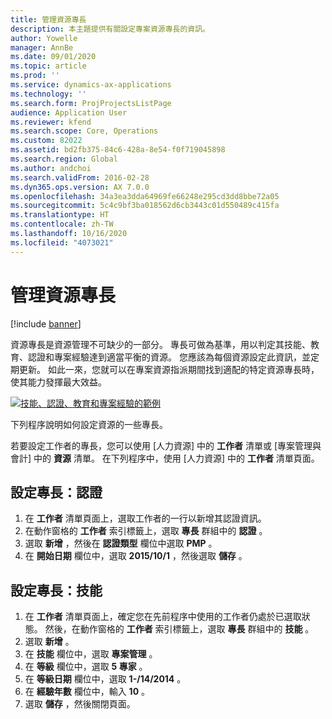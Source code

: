 ```yaml
---
title: 管理資源專長
description: 本主題提供有關設定專案資源專長的資訊。
author: Yowelle
manager: AnnBe
ms.date: 09/01/2020
ms.topic: article
ms.prod: ''
ms.service: dynamics-ax-applications
ms.technology: ''
ms.search.form: ProjProjectsListPage
audience: Application User
ms.reviewer: kfend
ms.search.scope: Core, Operations
ms.custom: 82022
ms.assetid: bd2fb375-84c6-428a-8e54-f0f719045898
ms.search.region: Global
ms.author: andchoi
ms.search.validFrom: 2016-02-28
ms.dyn365.ops.version: AX 7.0.0
ms.openlocfilehash: 34a3ea3dda64969fe66248e295cd3dd8bbe72a05
ms.sourcegitcommit: 5c4c9bf3ba018562d6cb3443c01d550489c415fa
ms.translationtype: HT
ms.contentlocale: zh-TW
ms.lasthandoff: 10/16/2020
ms.locfileid: "4073021"
---
```

# <a name="manage-resource-competencies"></a>管理資源專長

[!include [banner](../includes/banner.md)]

資源專長是資源管理不可缺少的一部分。 專長可做為基準，用以判定其技能、教育、認證和專案經驗達到適當平衡的資源。 您應該為每個資源設定此資訊，並定期更新。 如此一來，您就可以在專案資源指派期間找到適配的特定資源專長時，使其能力發揮最大效益。

[![技能、認證、教育和專案經驗的範例](./media/projectresourcing06-1024x383.jpg)](./media/projectresourcing06.jpg)

下列程序說明如何設定資源的一些專長。

若要設定工作者的專長，您可以使用 [人力資源] 中的 **工作者** 清單或 [專案管理與會計] 中的 **資源** 清單。 在下列程序中，使用 [人力資源] 中的 **工作者** 清單頁面。

## <a name="set-up-competencies-certificates"></a>設定專長：認證

1. 在 **工作者** 清單頁面上，選取工作者的一行以新增其認證資訊。
2. 在動作窗格的 **工作者** 索引標籤上，選取 **專長** 群組中的 **認證** 。
3. 選取 **新增** ，然後在 **認證類型** 欄位中選取 **PMP** 。
4. 在 **開始日期** 欄位中，選取 **2015/10/1** ，然後選取 **儲存** 。

## <a name="set-up-competencies-skills"></a>設定專長：技能

1. 在 **工作者** 清單頁面上，確定您在先前程序中使用的工作者仍處於已選取狀態。 然後，在動作窗格的 **工作者** 索引標籤上，選取 **專長** 群組中的 **技能** 。
2. 選取 **新增** 。
3. 在 **技能** 欄位中，選取 **專案管理** 。
4. 在 **等級** 欄位中，選取 **5 專家** 。
5. 在 **等級日期** 欄位中，選取 **1-/14/2014** 。
6. 在 **經驗年數** 欄位中，輸入 **10** 。
7. 選取 **儲存** ，然後關閉頁面。
